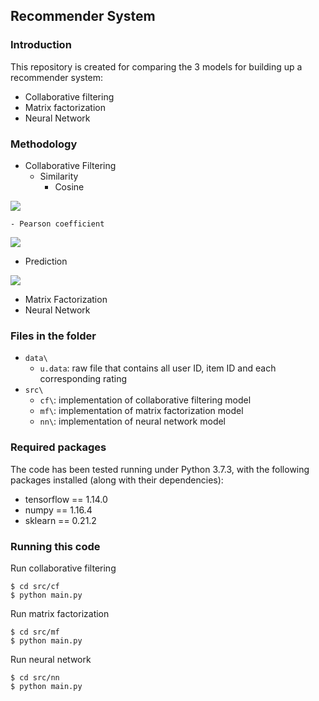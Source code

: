 ## Recommender System

### Introduction
This repository is created for comparing the 3 models for building up a recommender system:
- Collaborative filtering
- Matrix factorization
- Neural Network

### Methodology

- Collaborative Filtering
  - Similarity
    - Cosine
    
![](https://github.com/wbteng9526/RecommenderSystem/tree/master/img/cfsimcos.png)

    - Pearson coefficient
    
![](https://github.com/wbteng9526/RecommenderSystem/tree/master/img/cfsimpearson.png)

  - Prediction
  
![](https://github.com/wbteng9526/RecommenderSystem/img/tree/master/cfpred.png)
- Matrix Factorization
- Neural Network

### Files in the folder

- `data\`
  - `u.data`: raw file that contains all user ID, item ID and each corresponding rating
- `src\`
  - `cf\`: implementation of collaborative filtering model
  - `mf\`: implementation of matrix factorization model
  - `nn\`: implementation of neural network model
  
### Required packages
The code has been tested running under Python 3.7.3, with the following packages installed (along with their dependencies):
- tensorflow == 1.14.0
- numpy == 1.16.4
- sklearn == 0.21.2

### Running this code

Run collaborative filtering
```
$ cd src/cf
$ python main.py
```

Run matrix factorization
```
$ cd src/mf
$ python main.py
```

Run neural network
```
$ cd src/nn
$ python main.py
```
